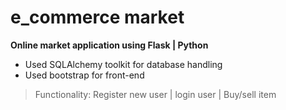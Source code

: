 # e_commerce market
**Online market application using Flask | Python**

* Used SQLAlchemy toolkit for database handling
* Used bootstrap for front-end 
> Functionality: Register new user | login user | Buy/sell item 
